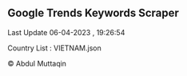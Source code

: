 

## Google Trends Keywords Scraper 
 
Last Update 06-04-2023 , 19:26:54

Country List :
VIETNAM.json



© Abdul Muttaqin 
